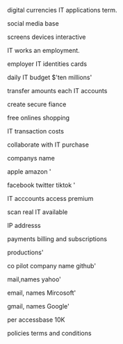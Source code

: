 
digital currencies IT applications term.

social media base

screens devices interactive 

IT works an employment. 

employer IT identities cards

daily IT budget $'ten millions' 

transfer amounts each IT accounts 

create secure fiance

free onlines shopping 

IT transaction costs

collaborate with IT purchase 

companys name  

 apple amazon '

facebook twitter tiktok '

IT acccounts access premium  

scan real IT available 

IP addresss 

payments billing and subscriptions 

productions'

co pilot company name github'

mail,names yahoo'

email, names Mircosoft'

gmail, names Google'

per accessbase 10K  
 
policies terms and conditions 

